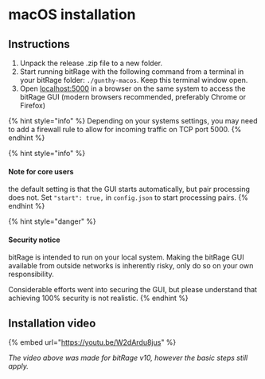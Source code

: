 # macOS installation

## Instructions

1. Unpack the release .zip file to a new folder.
2. Start running bitRage with the following command from a terminal in your bitRage folder:  `./gunthy-macos`. Keep this terminal window open.
3. Open [localhost:5000](http://localhost:5000) in a browser on the same system to access the bitRage GUI \(modern browsers recommended, preferably Chrome or Firefox\)

{% hint style="info" %}
Depending on your systems settings, you may need to add a firewall rule to allow for incoming traffic on TCP port 5000.
{% endhint %}

{% hint style="info" %}
#### Note for core users

 the default setting is that the GUI starts automatically, but pair processing does not. Set `"start": true,` in `config.json` to start processing pairs.
{% endhint %}

{% hint style="danger" %}
#### Security notice

bitRage is intended to run on your local system. Making the bitRage GUI available from outside networks is inherently risky, only do so on your own responsibility. 

Considerable efforts went into securing the GUI, but please understand that achieving 100% security is not realistic.
{% endhint %}



## Installation video

{% embed url="https://youtu.be/W2dArdu8jus" %}

_The video above was made for bitRage v10, however the basic steps still apply._[  
](https://bitRagebeta.gitbook.io/bitRage-beta/getting-started/installation/download)


